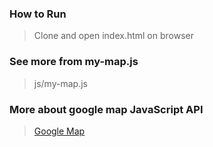 ### How to Run
> Clone and open index.html on browser

### See more from my-map.js
> js/my-map.js

### More about google map JavaScript API
> [Google Map](https://developers.google.com/maps/documentation/javascript/tutorial)
